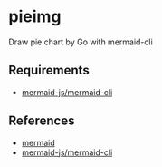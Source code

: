 # pieimg
Draw pie chart by Go with mermaid-cli

## Requirements
* [mermaid-js/mermaid-cli](https://github.com/mermaid-js/mermaid-cli)

## References
* [mermaid](https://mermaid-js.github.io/mermaid/#/)
* [mermaid-js/mermaid-cli](https://github.com/mermaid-js/mermaid-cli)